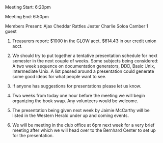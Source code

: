 Meeting Start: 6:20pm </p><p>
Meeting End: 6:50pm </p><p>
Members Present: Ajax Cheddar Rattles Jester Charlie Soloa Camber 1 guest </p><p>
1. Treasurers report: $1000 in the GLOW acct. $614.43 in our credit union  acct. </p><p>
2. We should try to put together a tentative presentation schedule for next  semester in the next couple of weeks. Some subjects being considered: A  two week sequence on documentation generators, DDD, Basic Unix,  Intermediate Unix. A list passed around a presentation could generate some  good ideas for what people want to see. </p><p>
3. If anyone has suggestions for presentations please let us know. </p><p>
4. Two weeks from today one hour before the meeting we will begin  organizing the book swap. Any volunteers would be welcome.  </p><p>
5. The presentation being given next week by Jaimie McCarthy will be listed  in the Western Herald under up and coming events. </p><p>
6. We will be meeting in the club office at 6pm next week for a very brief  meeting after which we will head over to the Bernhard Center to set up for  the presentation. </p>
